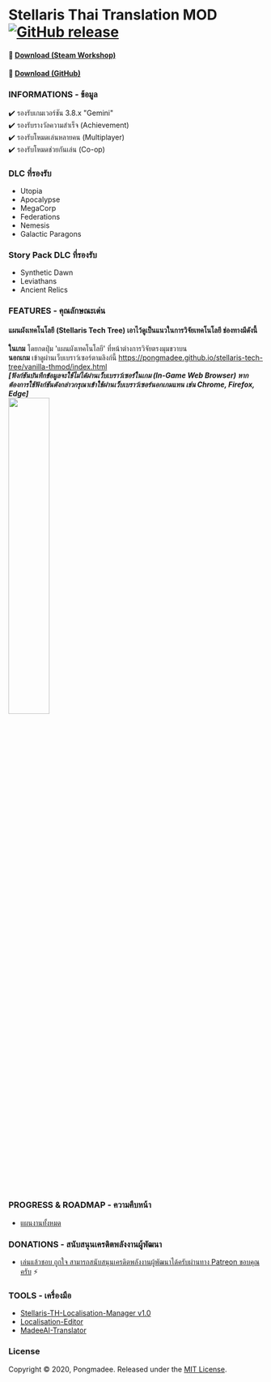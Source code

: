 # Stellaris Thai Translation MOD [![GitHub release](https://img.shields.io/github/v/release/pongmadee/Stellaris-Thai-Translation-MOD)](https://github.com/pongmadee/Stellaris-Thai-Translation-MOD/releases)


#### :floppy_disk: [Download (Steam Workshop)](https://steamcommunity.com/sharedfiles/filedetails/?id=2330892068) 
#### :floppy_disk: [Download (GitHub)](https://github.com/pongmadee/Stellaris-Thai-Translation-MOD/releases) 


### INFORMATIONS - ข้อมูล
 :heavy_check_mark: รองรับเกมเวอร์ชัน 3.8.x "Gemini" <br/>
 :heavy_check_mark: รองรับรางวัลความสำเร็จ (Achievement) <br/>
 :heavy_check_mark: รองรับโหมดเล่นหลายคน (Multiplayer) <br/>
 :heavy_check_mark: รองรับโหมดช่วยกันเล่น (Co-op) <br/>


### DLC ที่รองรับ
*  Utopia
*  Apocalypse
*  MegaCorp
*  Federations
*  Nemesis
*  Galactic Paragons

### Story Pack DLC ที่รองรับ
*  Synthetic Dawn
*  Leviathans
*  Ancient Relics


### FEATURES - คุณลักษณะเด่น
#### แผนผังเทคโนโลยี (Stellaris Tech Tree) เอาไว้ดูเป็นแนวในการวิจัยเทคโนโลยี ช่องทางมีดังนี้
 **ในเกม** โดยกดปุ่ม 'แผนผังเทคโนโลยี' ที่หน้าต่างการวิจัยตรงมุมขวาบน <br/>
 **นอกเกม** เข้าดูผ่านเว็บเบราว์เซอร์ตามลิงก์นี้ https://pongmadee.github.io/stellaris-tech-tree/vanilla-thmod/index.html <br/>
 ***[ฟังก์ชันบันทึกข้อมูลจะใช้ไม่ได้ผ่านเว็บเบราว์เซอร์ในเกม (In-Game Web Browser) หากต้องการใช้ฟังก์ชันดังกล่าวกรุณาเข้าใช้ผ่านเว็บเบราว์เซอร์นอกเกมแทน เช่น Chrome, Firefox, Edge]*** <br/>
<img src="https://i.imgur.com/YK0VXgh.jpg" width="40%">


### PROGRESS & ROADMAP - ความคืบหน้า
* [แผนงานทั้งหมด](https://trello.com/b/bxyVsiGL/stellaris-thai-translation-mod)


### DONATIONS - สนับสนุนเครดิตพลังงานผู้พัฒนา
* [เล่นแล้วชอบ ถูกใจ สามารถสนับสนุนเครดิตพลังงานผู้พัฒนาได้ครับผ่านทาง Patreon ขอบคุณครับ](https://www.patreon.com/pongmadee) :zap:


### TOOLS - เครื่องมือ
 * [Stellaris-TH-Localisation-Manager v1.0](https://github.com/pongmadee/HOI4-Thai-Translation-MOD/blob/develop/docs/DevDiary-Hoi4-TH-Localisation-Manager_V1.md)
 * [Localisation-Editor](https://github.com/pongmadee/HOI4-Thai-Translation-MOD/blob/develop/docs/DevDiary-Localisation-Editor.md)
 * [MadeeAI-Translator](https://github.com/pongmadee/HOI4-Thai-Translation-MOD/blob/develop/docs/DevDiary-Madee-AI-Translator.md)


### License
Copyright © 2020, Pongmadee. Released under the [MIT License](https://github.com/pongmadee/Stellaris-Thai-Translation-MOD/blob/develop/LICENSE).
